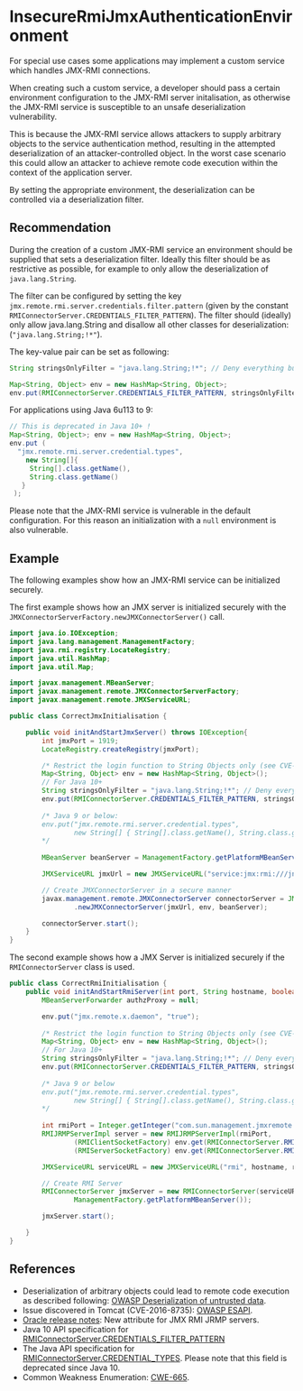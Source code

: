 # InsecureRmiJmxAuthenticationEnvironment
For special use cases some applications may implement a custom service which handles JMX-RMI connections.

When creating such a custom service, a developer should pass a certain environment configuration to the JMX-RMI server initalisation, as otherwise the JMX-RMI service is susceptible to an unsafe deserialization vulnerability.

This is because the JMX-RMI service allows attackers to supply arbitrary objects to the service authentication method, resulting in the attempted deserialization of an attacker-controlled object. In the worst case scenario this could allow an attacker to achieve remote code execution within the context of the application server.

By setting the appropriate environment, the deserialization can be controlled via a deserialization filter.


## Recommendation
During the creation of a custom JMX-RMI service an environment should be supplied that sets a deserialization filter. Ideally this filter should be as restrictive as possible, for example to only allow the deserialization of `java.lang.String`.

The filter can be configured by setting the key `jmx.remote.rmi.server.credentials.filter.pattern` (given by the constant `RMIConnectorServer.CREDENTIALS_FILTER_PATTERN`). The filter should (ideally) only allow java.lang.String and disallow all other classes for deserialization: (`"java.lang.String;!*"`).

The key-value pair can be set as following:


```java
String stringsOnlyFilter = "java.lang.String;!*"; // Deny everything but java.lang.String

Map<String, Object> env = new HashMap<String, Object>;
env.put(RMIConnectorServer.CREDENTIALS_FILTER_PATTERN, stringsOnlyFilter);
```
For applications using Java 6u113 to 9:


```java
// This is deprecated in Java 10+ !
Map<String, Object>; env = new HashMap<String, Object>;
env.put ( 
  "jmx.remote.rmi.server.credential.types",
    new String[]{
     String[].class.getName(),
     String.class.getName()
   }
 );
```
Please note that the JMX-RMI service is vulnerable in the default configuration. For this reason an initialization with a `null` environment is also vulnerable.


## Example
The following examples show how an JMX-RMI service can be initialized securely.

The first example shows how an JMX server is initialized securely with the `JMXConnectorServerFactory.newJMXConnectorServer()` call.


```java
import java.io.IOException;
import java.lang.management.ManagementFactory;
import java.rmi.registry.LocateRegistry;
import java.util.HashMap;
import java.util.Map;

import javax.management.MBeanServer;
import javax.management.remote.JMXConnectorServerFactory;
import javax.management.remote.JMXServiceURL;

public class CorrectJmxInitialisation {

    public void initAndStartJmxServer() throws IOException{
        int jmxPort = 1919;
        LocateRegistry.createRegistry(jmxPort);

        /* Restrict the login function to String Objects only (see CVE-2016-3427) */
        Map<String, Object> env = new HashMap<String, Object>();
        // For Java 10+
        String stringsOnlyFilter = "java.lang.String;!*"; // Deny everything but java.lang.String
        env.put(RMIConnectorServer.CREDENTIALS_FILTER_PATTERN, stringsOnlyFilter);
                
        /* Java 9 or below:
        env.put("jmx.remote.rmi.server.credential.types",
                new String[] { String[].class.getName(), String.class.getName() });
        */
        
        MBeanServer beanServer = ManagementFactory.getPlatformMBeanServer();

        JMXServiceURL jmxUrl = new JMXServiceURL("service:jmx:rmi:///jndi/rmi://localhost:" + jmxPort + "/jmxrmi");

        // Create JMXConnectorServer in a secure manner
        javax.management.remote.JMXConnectorServer connectorServer = JMXConnectorServerFactory
                .newJMXConnectorServer(jmxUrl, env, beanServer);

        connectorServer.start();
    }
}

```
The second example shows how a JMX Server is initialized securely if the `RMIConnectorServer` class is used.


```java
public class CorrectRmiInitialisation {
    public void initAndStartRmiServer(int port, String hostname, boolean local) {
        MBeanServerForwarder authzProxy = null;

        env.put("jmx.remote.x.daemon", "true");
        
        /* Restrict the login function to String Objects only (see CVE-2016-3427) */
        Map<String, Object> env = new HashMap<String, Object>();
        // For Java 10+
        String stringsOnlyFilter = "java.lang.String;!*"; // Deny everything but java.lang.String
        env.put(RMIConnectorServer.CREDENTIALS_FILTER_PATTERN, stringsOnlyFilter);
                
        /* Java 9 or below
        env.put("jmx.remote.rmi.server.credential.types",
                new String[] { String[].class.getName(), String.class.getName() });
        */
        
        int rmiPort = Integer.getInteger("com.sun.management.jmxremote.rmi.port", 0);
        RMIJRMPServerImpl server = new RMIJRMPServerImpl(rmiPort,
                (RMIClientSocketFactory) env.get(RMIConnectorServer.RMI_CLIENT_SOCKET_FACTORY_ATTRIBUTE),
                (RMIServerSocketFactory) env.get(RMIConnectorServer.RMI_SERVER_SOCKET_FACTORY_ATTRIBUTE), env);

        JMXServiceURL serviceURL = new JMXServiceURL("rmi", hostname, rmiPort);

        // Create RMI Server
        RMIConnectorServer jmxServer = new RMIConnectorServer(serviceURL, env, server,
                ManagementFactory.getPlatformMBeanServer());

        jmxServer.start();

    }
}

```

## References
* Deserialization of arbitrary objects could lead to remote code execution as described following: [OWASP Deserialization of untrusted data](https://owasp.org/www-community/vulnerabilities/Deserialization_of_untrusted_data).
* Issue discovered in Tomcat (CVE-2016-8735): [OWASP ESAPI](https://cve.mitre.org/cgi-bin/cvename.cgi?name=CVE-2016-8735).
* [Oracle release notes](https://www.oracle.com/java/technologies/javase/8u91-relnotes.html#bugfixes-8u91): New attribute for JMX RMI JRMP servers.
* Java 10 API specification for [RMIConnectorServer.CREDENTIALS_FILTER_PATTERN](https://docs.oracle.com/javase/10/docs/api/javax/management/remote/rmi/RMIConnectorServer.html#CREDENTIALS_FILTER_PATTERN)
* The Java API specification for [RMIConnectorServer.CREDENTIAL_TYPES](https://docs.oracle.com/javase/10/docs/api/javax/management/remote/rmi/RMIConnectorServer.html#CREDENTIAL_TYPES). Please note that this field is deprecated since Java 10.
* Common Weakness Enumeration: [CWE-665](https://cwe.mitre.org/data/definitions/665.html).
